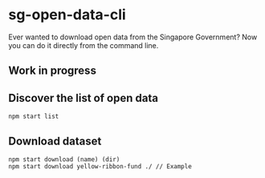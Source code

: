# sg-open-data-cli
Ever wanted to download open data from the Singapore Government? Now you can do it directly from the command line.

## Work in progress

## Discover the list of open data
```
npm start list
```

## Download dataset
```
npm start download (name) (dir)
npm start download yellow-ribbon-fund ./ // Example
```

